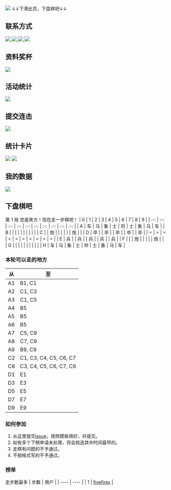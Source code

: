 <img src="https://readme-typing-svg.herokuapp.com/?lines=Hello!+This+is+FiveFireX.;你好！这里是FiveFireX。&center=true&size=30">
↓↓下滑此页，下盘棋吧↓↓

## 联系方式

<span>
  <a href='https://fivefirex.github.io'>
    <img border='0' src='https://img.shields.io/badge/website-%E7%BD%91%E7%AB%99-blue' />
  </a>
  <a href='mailto:1287233558@qq.com'>
    <img border='0' src='https://img.shields.io/badge/email-%E9%82%AE%E7%AE%B1-green' />
  </a>
  <a href='https://github.com/fivefirex'>
    <img border='0' src='https://img.shields.io/badge/github-github-red' />
  </a>
  <img src='https://visitor-badge.glitch.me/badge?page_id=fivefirexgithub&left_color=grey&right_color=orange' />
</span>

## 资料奖杯

<img src='https://github-profile-trophy.vercel.app/?username=fivefirex&theme=gruvbox' />

## 活动统计

<img src='https://activity-graph.herokuapp.com/graph?username=fivefirex&theme=nord' />

## 提交连击

<img src='https://github-readme-streak-stats.herokuapp.com/?user=fivefirex&theme=blue-green' />

## 统计卡片

<span>
  <img src='https://github-readme-stats.vercel.app/api?username=fivefirex&show_icons=true&theme=github_dark' />
  <img src='https://github-readme-stats.vercel.app/api/top-langs/?username=fivefirex&layout=compact' />
</span>

## 我的数据

<img src='https://metrics.lecoq.io/fivefirex?template=classic&languages=1&isocalendar=1&followup=1&people=1&activity=1&achievements=1&isocalendar.duration=full-year&languages.limit=8&languages.threshold=0%25&languages.colors=github&languages.sections=most-used&languages.indepth=false&languages.analysis.timeout=15&languages.categories=markup%2C%20programming&languages.recent.categories=markup%2C%20programming&languages.recent.load=300&languages.recent.days=14&followup.sections=repositories&followup.indepth=false&people.limit=24&people.identicons=false&people.size=28&people.types=followers%2C%20following&people.shuffle=false&activity.limit=5&activity.load=300&activity.days=14&activity.visibility=all&activity.timestamps=false&activity.filter=all&achievements.threshold=C&achievements.secrets=true&achievements.display=detailed&achievements.limit=0&config.timezone=Asia%2FShanghai' />

## 下盘棋吧

第 1 局 您是黑方！现在走一步棋吧！
| 0 | 1 | 2 | 3 | 4 | 5 | 6 | 7 | 8 | 9 |
| :-: | :-: | :-: | :-: | :-: | :-: | :-: | :-: | :-: | :-: |
| A | 车 | 马 | 象 | 士 | 将 | 士 | 象 | 马 | 车 |
| B |   |   |   |   |   |   |   |   |   |
| C |   | 炮 |   |   |   |   |   | 炮 |   |
| D | 卒 |   | 卒 |   | 卒 |   | 卒 |   | 卒 |
| = | = | = | = | = | = | = | = | = | = |
| E | 兵 |   | 兵 |   | 兵 |   | 兵 |   | 兵 |
| F |   |   | 炮 |   |   |   |   | 炮 |   |
| G |   |   |   |   |   |   |   |   |   |
| H | 车 | 马 | 象 | 士 | 帅 | 士 | 象 | 马 | 车 |

### 本轮可以走的地方

| 从 | 至 |
| -- | -- |
| A1 | B1, C1 |
| A2 | C1, C3 |
| A3 | C1, C5 |
| A4 | B5 |
| A5 | B5 |
| A6 | B5 |
| A7 | C5, C9 |
| A8 | C7, C9 |
| A9 | B9, C9 |
| C2 | C1, C3, C4, C5, C6, C7 |
| C8 | C3, C4, C5, C6, C7, C9 |
| D1 | E1 |
| D3 | E3 |
| D5 | E5 |
| D7 | E7 |
| D9 | E9 |

### 如何参加

1. 从这里提交[issue](https://github.com/fivefirex/fivefirex/issues/new/choose)，按照模板填好，并提交。
2. 如有多个下棋申请未处理，将会挑选其中时间最早的。
3. 走棋有问题的不予通过。
4. 不按格式写的不予通过。

### 榜单

走步数最多
| 步数 | 用户 |
| ---- | ---- |
| 1 | [fivefirex](https://github.com/fivefirex) |
